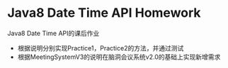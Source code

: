 # Java8 Date Time API Homework

Java8 Date Time API的课后作业

- 根据说明分别实现Practice1，Practice2的方法，并通过测试
- 根据MeetingSystemV3的说明在脑洞会议系统v2.0的基础上实现新增需求
